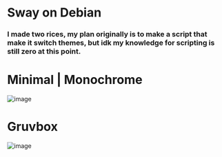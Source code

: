 # Sway on Debian
### I made two rices, my plan originally is to make a script that make it switch themes, but idk my knowledge for scripting is still zero at this point.

# Minimal | Monochrome

![image](https://github.com/dru-oss/druniverse/assets/116711909/7eb6d97b-1794-48a8-a10e-343b5030f5bc)

# Gruvbox

![image](https://github.com/dru-oss/druniverse/assets/116711909/95329dda-820e-4fcd-9945-1d9e4896f19d)



